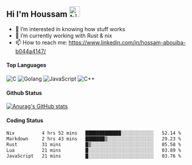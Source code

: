 ## Hi I'm Houssam <img src="https://user-images.githubusercontent.com/1303154/88677602-1635ba80-d120-11ea-84d8-d263ba5fc3c0.gif" width="28px" alt="hi">

- 👀 I’m interested in knowing how stuff works
- 🔭 I’m currently working with Rust & nix
- 📫 How to reach me: https://www.linkedin.com/in/hossam-abouiba-b044a4147/

#### Top Languages

![C](https://img.shields.io/badge/c-%2300599C.svg?style=for-the-badge&logo=c&logoColor=white)
![Golang](https://img.shields.io/badge/go-blue?style=for-the-badge&logo=Goland)
![JavaScript](https://img.shields.io/badge/javascript-%23323330.svg?style=for-the-badge&logo=javascript&logoColor=%23F7DF1E)
![C++](https://img.shields.io/badge/C%2B%2B-blue?style=for-the-badge&logo=C%2B%2B)


#### Github Status
[![Anurag's GitHub stats](https://github-readme-stats.vercel.app/api?username=0xhoussam&theme=tokyonight)](https://github.com/anuraghazra/github-readme-stats)

#### Coding Status
<!--START_SECTION:waka-->

```txt
Nix          4 hrs 52 mins   █████████████░░░░░░░░░░░░   52.14 %
Markdown     2 hrs 43 mins   ███████▒░░░░░░░░░░░░░░░░░   29.23 %
Rust         31 mins         █▒░░░░░░░░░░░░░░░░░░░░░░░   05.58 %
Lua          21 mins         █░░░░░░░░░░░░░░░░░░░░░░░░   03.89 %
JavaScript   21 mins         █░░░░░░░░░░░░░░░░░░░░░░░░   03.76 %
```

<!--END_SECTION:waka-->
